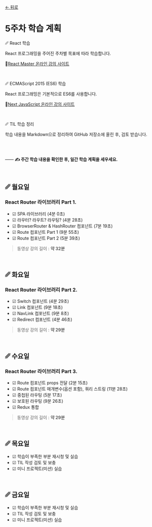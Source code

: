 [← 뒤로](./README.md)

# 5주차 학습 계획


␥ React 학습

React 프로그래밍을 주어진 주차별 목표에 따라 학습합니다.

🔗[React Master 온라인 강의 사이트](https://yamoo9.github.io/react-master)

<br>

␥ ECMAScript 2015 (ES6) 학습

React 프로그래밍은 기본적으로 ES6를 사용합니다.

🔗[Next JavaScript 온라인 강의 사이트](https://yamoo9.github.io/next-javascript)

<br>

␥ TIL 학습 정리

학습 내용을 Markdown으로 정리하여 GitHub 저장소에 올린 후, 검토 받습니다.

<br>
<br>

—— <b>✍️ 주간 학습 내용을 확인한 후, 일간 학습 계획을 세우세요.</b>

<br>


## ␥ 월요일

### React Router 라이브러리 Part 1.

- ☑︎ SPA 라이브러리 (4분 0초)
- ☑︎ 라우터? 라우트? 라우팅? (4분 28초)
- ☑︎ BrowserRouter & HashRouter 컴포넌트 (7분 19초)
- ☑︎ Route 컴포넌트 Part 1 (9분 55초)
- ☑︎ Route 컴포넌트 Part 2 (5분 39초)

> 동영상 강의 길이 : <b>약 32분</b>

<br>

## ␥ 화요일

### React Router 라이브러리 Part 2.

- ☑︎ Switch 컴포넌트 (4분 29초)
- ☑︎ Link 컴포넌트 (9분 18초)
- ☑︎ NavLink 컴포넌트 (9분 8초)
- ☑︎ Redirect 컴포넌트 (4분 46초)

> 동영상 강의 길이 : <b>약 29분</b>

<br>

## ␥ 수요일

### React Router 라이브러리 Part 3.

- ☑︎ Route 컴포넌트 props 전달 (2분 15초)
- ☑︎ Route 컴포넌트 매개변수(옵션 포함), 쿼리 스트링 (11분 28초)
- ☑︎ 중첩된 라우팅 (5분 17초)
- ☑︎ 보호된 라우팅 (9분 26초)
- ☑︎ Redux 통합

> 동영상 강의 길이 : <b>약 29분</b>

<br>

## ␥ 목요일

- ☑︎ 학습이 부족한 부분 재시청 및 실습
- ☑︎ TIL 작성 검토 및 보충
- ☑︎ 미니 프로젝트(미션) 실습

<br>

## ␥ 금요일

- ☑︎ 학습이 부족한 부분 재시청 및 실습
- ☑︎ TIL 작성 검토 및 보충
- ☑︎ 미니 프로젝트(미션) 실습
